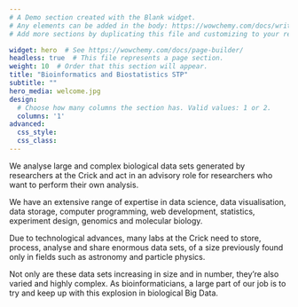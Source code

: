 ```yaml
---
# A Demo section created with the Blank widget.
# Any elements can be added in the body: https://wowchemy.com/docs/writing-markdown-latex/
# Add more sections by duplicating this file and customizing to your requirements.

widget: hero  # See https://wowchemy.com/docs/page-builder/
headless: true  # This file represents a page section.
weight: 10  # Order that this section will appear.
title: "Bioinformatics and Biostatistics STP"
subtitle: ""
hero_media: welcome.jpg
design:
  # Choose how many columns the section has. Valid values: 1 or 2.
  columns: '1'
advanced:
  css_style:
  css_class:
---
```


We analyse large and complex biological data sets generated by researchers at the Crick and act in an advisory role for researchers who want to perform their own analysis.

We have an extensive range of expertise in data science, data visualisation, data storage, computer programming, web development, statistics, experiment design, genomics and molecular biology.

Due to technological advances, many labs at the Crick need to store, process, analyse and share enormous data sets, of a size previously found only in fields such as astronomy and particle physics.

Not only are these data sets increasing in size and in number, they’re also varied and highly complex. As bioinformaticians, a large part of our job is to try and keep up with this explosion in biological Big Data.

